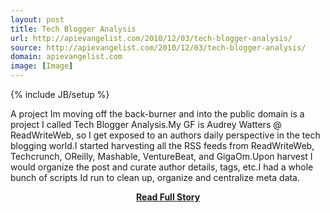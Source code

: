 ```yaml
---
layout: post
title: Tech Blogger Analysis
url: http://apievangelist.com/2010/12/03/tech-blogger-analysis/
source: http://apievangelist.com/2010/12/03/tech-blogger-analysis/
domain: apievangelist.com
image: [Image]
---
```

{% include JB/setup %}<p>A project Im moving off the back-burner and into the public domain is a project I called Tech Blogger Analysis.My GF is Audrey Watters @ ReadWriteWeb, so I get exposed to an authors daily perspective in the tech blogging world.I started harvesting all the RSS feeds from ReadWriteWeb, Techcrunch, OReilly, Mashable, VentureBeat, and GigaOm.Upon harvest I would organize the post and curate author details, tags, etc.I had a whole bunch of scripts Id run to clean up, organize and centralize meta data.</p>
<center><p><a href="http://apievangelist.com/2010/12/03/tech-blogger-analysis/" style='padding:25px; font-sze:18px; font-weight: bold;'>Read Full Story</a></p></center>
